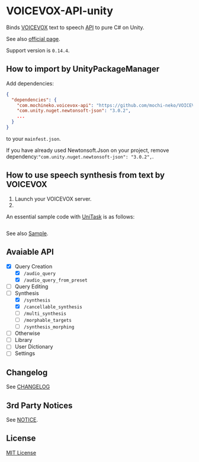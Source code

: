 # VOICEVOX-API-unity

Binds [VOICEVOX](https://github.com/VOICEVOX/voicevox) text to speech [API](https://voicevox.github.io/voicevox_engine/api/) to pure C# on Unity.

See also [official page](https://voicevox.hiroshiba.jp/).

Support version is `0.14.4`.

## How to import by UnityPackageManager

Add dependencies:

```json
{
  "dependencies": {
    "com.mochineko.voicevox-api": "https://github.com/mochi-neko/VOICEVOX-API-unity.git?path=/Assets/Mochineko/VOICEVOX_API#0.1.0",
    "com.unity.nuget.newtonsoft-json": "3.0.2",
    ...
  }
}
```

to your `mainfest.json`.

If you have already used Newtonsoft.Json on your project, remove dependency:`"com.unity.nuget.newtonsoft-json": "3.0.2",`.

## How to use speech synthesis from text by VOICEVOX

1. Launch your VOICEVOX server.
2. 

An essential sample code with [UniTask](https://github.com/Cysharp/UniTask) is as follows:

```cs

```

See also [Sample]().

## Avaiable API

- [x] Query Creation
  - [x] `/audio_query`
  - [x] `/audio_query_from_preset`
- [ ] Query Editing
- [ ] Synthesis
  - [x] `/synthesis`
  - [x] `/cancellable_synthesis`
  - [ ] `/multi_synthesis`
  - [ ] `/morphable_targets`
  - [ ] `/synthesis_morphing`
- [ ] Otherwise
- [ ] Library
- [ ] User Dictionary
- [ ] Settings

## Changelog

See [CHANGELOG](https://github.com/mochi-neko/VOICEVOX-API-unity/blob/main/CHANGELOG.md)

## 3rd Party Notices

See [NOTICE](https://github.com/mochi-neko/VOICEVOX-API-unity/blob/main/NOTICE.md).

## License

[MIT License](https://github.com/mochi-neko/VOICEVOX-API-unity/blob/main/LICENSE)